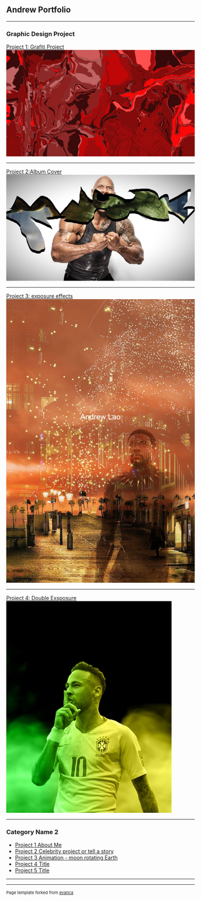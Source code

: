 ## Andrew  Portfolio

---

### Graphic Design Project

[Project 1: Grafiti Project](/sample_page)
<img src="images/Untitled.jpg?raw=true"/>

---
[Project 2:Album Cover](/pdf/sample_presentation.pdf)
<img src="images/HULK.jpg?raw=true"/>

---
[Project 3: exposure effects  ](http://example.com/)
<img src="images/black Panther.jpg?raw=true"/>

---

[Project 4: Double Exsposure  ](http://example.com/)
<img src="images/79-798251_neymar-brazil-png-2018-clipart-image-neymar-png-removebg-preview.jpg?raw=true"/>

---






### Category Name 2

- [Project 1 About Me](http://example.com/(https://trinket.io/library/trinkets/copy/1adf78ee4e))
- [Project 2 Celebrity project or tell a story](https://trinket.io/library/trinkets/copy/2962f8b557)
- [Project 3 Animation - moon rotating Earth](https://trinket.io/library/trinkets/copy/1adf78ee4e)
- [Project 4 Title](http://example.com/)
- [Project 5 Title](http://example.com/)

---




---
<p style="font-size:11px">Page template forked from <a href="https://github.com/evanca/quick-portfolio">evanca</a></p>
<!-- Remove above link if you don't want to attibute -->
